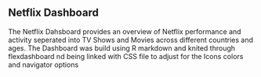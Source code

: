## Netflix Dashboard 

The Netflix Dahsboard provides an overview of Netflix performance and activity seperated into TV Shows and Movies across different countries and ages. 
The Dashboard was build using R markdown and knited through flexdashboard nd being linked with CSS file to adjust for the Icons colors and navigator options 

